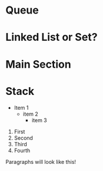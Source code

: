 
# Queue
# Linked List or Set?


# Main Section
# Stack
- Item 1
    - item 2
        - item 3

1. First
2. Second
3. Third
6. Fourth

Paragraphs will look like this!

